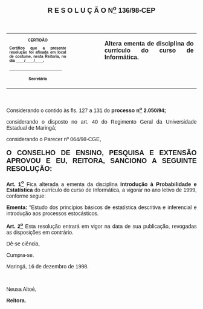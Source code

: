 <BODY>

<B><FONT FACE="Arial" SIZE=4><P ALIGN="CENTER"></P>
<P ALIGN="CENTER">&nbsp;</P>
<P ALIGN="CENTER">R E S O L U &Ccedil; &Atilde; O  N<U><SUP>o</U></SUP>  136/98-CEP</P>
</B></FONT><FONT FACE="Arial" SIZE=2><P ALIGN="JUSTIFY"></P>
<P ALIGN="JUSTIFY">&nbsp;</P></FONT>
<TABLE CELLSPACING=0 BORDER=0 CELLPADDING=7 WIDTH=596>
<TR><TD WIDTH="33%" VALIGN="TOP">
<B><FONT FACE="Arial" SIZE=1><P ALIGN="CENTER">CERTID&Atilde;O</P>
<P ALIGN="JUSTIFY">   Certifico que a presente resolu&ccedil;&atilde;o foi afixada em local de costume, nesta Reitoria, no dia ____/____/____.</P>
<P ALIGN="JUSTIFY"></P>
<P ALIGN="JUSTIFY">_________________________</P>
<P ALIGN="CENTER">Secret&aacute;ria</B></FONT></TD>
<TD WIDTH="17%" VALIGN="TOP">&nbsp;</TD>
<TD WIDTH="50%" VALIGN="TOP">
<B><FONT FACE="Arial"><P ALIGN="JUSTIFY">Altera ementa de disciplina do curr&iacute;culo do curso de Inform&aacute;tica.</B></FONT></TD>
</TR>
</TABLE>

<FONT FACE="Arial" SIZE=2><P ALIGN="JUSTIFY"></P>
<P ALIGN="JUSTIFY">&nbsp;</P>
</FONT><FONT FACE="Arial"><P ALIGN="JUSTIFY">&#9;Considerando o contido &agrave;s fls. 127 a 131 do <B>processo n<U><SUP>o</U></SUP> 2.050/94;</P>
</B><P ALIGN="JUSTIFY">&#9;considerando o disposto no art. 40 do Regimento Geral da Universidade Estadual de Maring&aacute;;</P>
<P ALIGN="JUSTIFY">considerando o Parecer nº 064/98-CGE, </P>
</FONT><FONT FACE="Arial" SIZE=2><P ALIGN="JUSTIFY"></P>
</FONT><B><FONT FACE="Arial" SIZE=4><P ALIGN="JUSTIFY">O CONSELHO DE ENSINO, PESQUISA E EXTENS&Atilde;O APROVOU E EU, REITORA, SANCIONO A SEGUINTE RESOLU&Ccedil;&Atilde;O:</P>
</B></FONT><FONT FACE="Arial" SIZE=2><P ALIGN="JUSTIFY"></P>
</FONT><FONT FACE="Arial"><P ALIGN="JUSTIFY">&#9;<B>Art. 1<U><SUP>o</B></U></SUP> Fica alterada a ementa da disciplina <B>Introdu&ccedil;&atilde;o &agrave; Probabilidade e Estat&iacute;stica  </B>do curr&iacute;culo do curso de Inform&aacute;tica, a vigorar no ano letivo de 1999, conforme segue:</P>
<P ALIGN="JUSTIFY">&#9;<B>Ementa: </B>&quot;Estudo dos princ&iacute;pios b&aacute;sicos de estat&iacute;stica descritiva e inferencial e introdu&ccedil;&atilde;o aos processos estoc&aacute;sticos. </P>
<P ALIGN="JUSTIFY">&#9;<B>Art. 2<U><SUP>o</B></U></SUP> Esta resolu&ccedil;&atilde;o entrar&aacute; em vigor na data de sua publica&ccedil;&atilde;o, revogadas as disposi&ccedil;&otilde;es em contr&aacute;rio.</P>
<P ALIGN="JUSTIFY">&#9;D&ecirc;-se ci&ecirc;ncia,</P>
<P ALIGN="JUSTIFY">&#9;Cumpra-se.</P>
<P ALIGN="JUSTIFY"></P>
<P ALIGN="JUSTIFY">Maring&aacute;, 16 de dezembro de 1998.</P>
<P ALIGN="JUSTIFY"></P>
<P ALIGN="JUSTIFY">&nbsp;</P>
<P ALIGN="JUSTIFY">Neusa Alto&eacute;,</P>
<B><P ALIGN="JUSTIFY">Reitora.</P></B></FONT></BODY>
